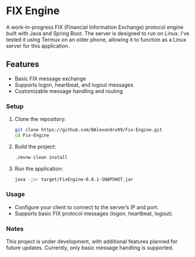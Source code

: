 # FIX Engine

A work-in-progress FIX (Financial Information Exchange) protocol engine built with Java and Spring Boot. The server is designed to run on Linux. I’ve tested it using Termux on an older phone, allowing it to function as a Linux server for this application.

## Features

- Basic FIX message exchange
- Supports logon, heartbeat, and logout messages
- Customizable message handling and routing

### Setup

1. Clone the repository:
   ```bash
   git clone https://github.com/BAlexandru99/Fix-Engine.git
   cd Fix-Engine
   ```

2. Build the project:
   ```bash
   ./mvnw clean install
   ```

3. Run the application:
   ```bash
   java -jar target/FixEngine-0.0.1-SNAPSHOT.jar
   ```

### Usage

- Configure your client to connect to the server’s IP and port.
- Supports basic FIX protocol messages (logon, heartbeat, logout).

### Notes

This project is under development, with additional features planned for future updates. Currently, only basic message handling is supported.
